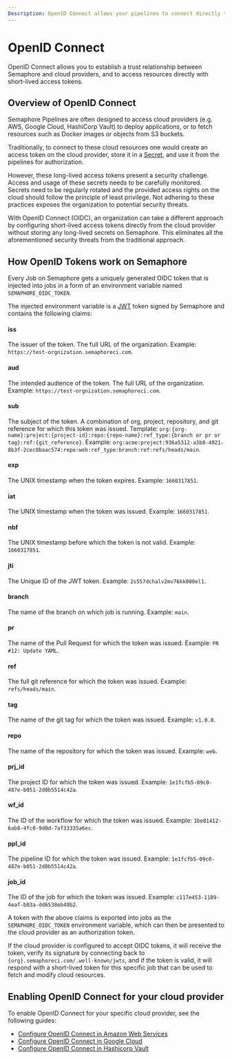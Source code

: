 ```yaml
---
Description: OpenID Connect allows your pipelines to connect directly to cloud providers via short-lived access tokens.
---
```


# OpenID Connect

OpenID Connect allows you to establish a trust relationship between Semaphore and cloud providers,
and to access resources directly with short-lived access tokens.

## Overview of OpenID Connect

Semaphore Pipelines are often designed to access cloud providers (e.g. AWS, Google Cloud, HashiCorp Vault)
to deploy applications, or to fetch resources such as Docker images or objects from S3 buckets.

Traditionally, to connect to these cloud resources one would create an access token on the
cloud provider, store it in a [Secret][secret], and use it from the pipelines for authorization.

However, these long-lived access tokens present a security challenge.
Access and usage of these secrets needs to be carefully monitored. Secrets need to be regularly
rotated and the provided access rights on the cloud should follow the principle of least
privilege. Not adhering to these practices exposes the organization to potential security threats.

With OpenID Connect (OIDC), an organization can take a different approach by configuring
short-lived access tokens directly from the cloud provider without storing any long-lived
secrets on Semaphore. This eliminates all the aforementioned security threats from the
traditional approach.

## How OpenID Tokens work on Semaphore

Every Job on Semaphore gets a uniquely generated OIDC token that is injected into jobs
in a form of an environment variable named `SEMAPHORE_OIDC_TOKEN`.

The injected environment variable is a [JWT][jwt] token signed by Semaphore and contains the
following claims:

#### iss
The issuer of the token. The full URL of the organization. Example: `https://test-orgnization.semaphoreci.com`.

#### aud
The intended audience of the token. The full URL of the organization. Example: `https://test-orgnization.semaphoreci.com`.

#### sub
The subject of the token. A combination of org, project, repository, and git reference for which this token was issued.
Template: `org:{org-name}:project:{project-id}:repo:{repo-name}:ref_type:{branch or pr or tag}:ref:{git_reference}`.
Example: `org:acme:project:936a5312-a3b8-4921-8b3f-2cec8baac574:repo:web:ref_type:branch:ref:refs/heads/main`.

#### exp
The UNIX timestamp when the token expires. Example: `1660317851`.

#### iat
The UNIX timestamp when the token was issued. Example: `1660317851`.

#### nbf
The UNIX timestamp before which the token is not valid. Example: `1660317851`.

#### jti
The Unique ID of the JWT token. Example: `2s557dchalv2mv76kk000el1`.

#### branch
The name of the branch on which job is running. Example: `main`.

#### pr
The name of the Pull Request for which the token was issued. Example: `PR #12: Update YAML`.

#### ref
The full git reference for which the token was issued. Example: `refs/heads/main`.

#### tag
The name of the git tag for which the token was issued. Example: `v1.0.0`.

#### repo
The name of the repository for which the token was issued. Example: `web`.

#### prj_id
The project ID for which the token was issued. Example: `1e1fcfb5-09c0-487e-b051-2d0b5514c42a`.

#### wf_id
The ID of the workflow for which the token was issued. Example: `1be81412-6ab8-4fc0-9d0d-7af33335a6ec`.

#### ppl_id
The pipeline ID for which the token was issued. Example: `1e1fcfb5-09c0-487e-b051-2d0b5514c42a`.

#### job_id
The ID of the job for which the token was issued. Example: `c117e453-1189-4eaf-b03a-dd6538eb49b2`.

A token with the above claims is exported into jobs as the  `SEMAPHORE_OIDC_TOKEN` environment variable,
which can then be presented to the cloud provider as an authorization token.

If the cloud provider is configured to accept OIDC tokens, it will receive the token, verify its
signature by connecting back to `{org}.semaphoreci.com/.well-known/jwts`, and if the token is
valid, it will respond with a short-lived token for this specific job that can be used to
fetch and modify cloud resources.

## Enabling OpenID Connect for your cloud provider

To enable OpenID Connect for your specific cloud provider, see the following guides:

- [Configure OpenID Connect in Amazon Web Services][configure-aws]
- [Configure OpenID Connect in Google Cloud][configure-gcloud]
- [Configure OpenID Connect in Hashicorp Vault][configure-vault]

[secret]: /essentials/using-secrets/
[jwt]: https://jwt.io/
[configure-aws]: /security/open-id-connect-aws
[configure-gcloud]: /security/open-id-connect-gcloud
[configure-vault]: /security/open-id-connect-vault
